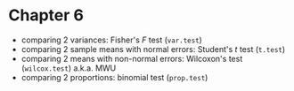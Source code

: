 # Chapter 6

* comparing 2 variances: Fisher's _F_ test (`var.test`)
* comparing 2 sample means with normal errors: Student's _t_ test (`t.test`)
* comparing 2 means with non-normal errors: Wilcoxon's test (`wilcox.test`) a.k.a. MWU
* comparing 2 proportions: binomial test (`prop.test`)